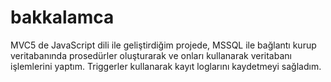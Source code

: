 # bakkalamca
MVC5 de JavaScript dili ile geliştirdiğim projede, MSSQL ile bağlantı kurup veritabanında prosedürler oluşturarak ve onları kullanarak veritabanı işlemlerini yaptım.
Triggerler kullanarak kayıt loglarını kaydetmeyi sağladım.
